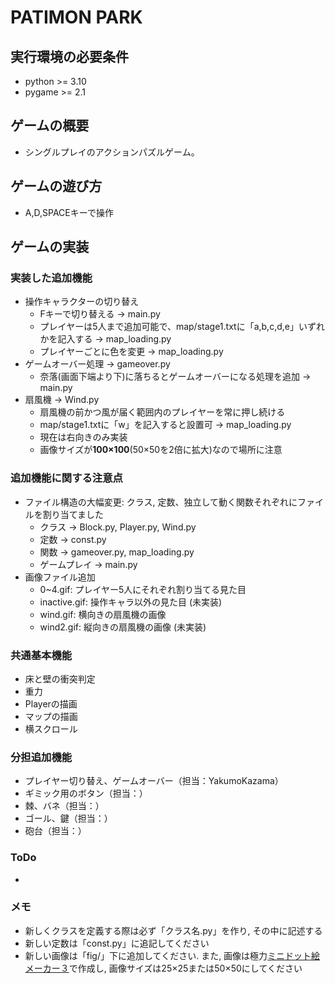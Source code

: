 # PATIMON PARK

## 実行環境の必要条件
* python >= 3.10
* pygame >= 2.1

## ゲームの概要
* シングルプレイのアクションパズルゲーム。

## ゲームの遊び方
* A,D,SPACEキーで操作

## ゲームの実装

### 実装した追加機能
* 操作キャラクターの切り替え
    * Fキーで切り替える -> main.py
    * プレイヤーは5人まで追加可能で、map/stage1.txtに「a,b,c,d,e」いずれかを記入する -> map_loading.py
    * プレイヤーごとに色を変更 -> map_loading.py
* ゲームオーバー処理 -> gameover.py
    * 奈落(画面下端より下)に落ちるとゲームオーバーになる処理を追加 -> main.py
* 扇風機 -> Wind.py
    * 扇風機の前かつ風が届く範囲内のプレイヤーを常に押し続ける
    * map/stage1.txtに「w」を記入すると設置可 -> map_loading.py
    * 現在は右向きのみ実装
    * 画像サイズが**100×100**(50×50を2倍に拡大)なので場所に注意

### 追加機能に関する注意点
* ファイル構造の大幅変更: クラス, 定数、独立して動く関数それぞれにファイルを割り当てました
    * クラス -> Block.py, Player.py, Wind.py
    * 定数 -> const.py
    * 関数 -> gameover.py, map_loading.py
    * ゲームプレイ -> main.py
* 画像ファイル追加
    * 0~4.gif: プレイヤー5人にそれぞれ割り当てる見た目
    * inactive.gif: 操作キャラ以外の見た目 (未実装)
    * wind.gif: 横向きの扇風機の画像
    * wind2.gif: 縦向きの扇風機の画像 (未実装)

### 共通基本機能
* 床と壁の衝突判定
* 重力
* Playerの描画
* マップの描画
* 横スクロール

### 分担追加機能
* プレイヤー切り替え、ゲームオーバー（担当：YakumoKazama）
* ギミック用のボタン（担当：）
* 棘、バネ（担当：）
* ゴール、鍵（担当：）
* 砲台（担当：）

### ToDo
- 

### メモ
* 新しくクラスを定義する際は必ず「クラス名.py」を作り, その中に記述する
* 新しい定数は「const.py」に追記してください
* 新しい画像は「fig/」下に追加してください. また, 画像は極力[ミニドット絵メーカー３](https://neutralx0.net/tools/dot3/)で作成し, 画像サイズは25×25または50×50にしてください